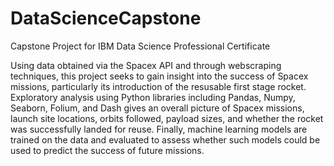 # DataScienceCapstone
Capstone Project for IBM Data Science Professional Certificate

Using data obtained via the Spacex API and through webscraping techniques, this project seeks to gain insight into the success of Spacex missions, particularly its introduction of the resusable first stage rocket. 
Exploratory analysis using Python libraries including Pandas, Numpy, Seaborn, Folium, and Dash gives an overall picture of Spacex missions, launch site locations, orbits followed, payload sizes, and whether the rocket was successfully landed for reuse.
Finally, machine learning models are trained on the data and evaluated to assess whether such models could be used to predict the success of future missions.
